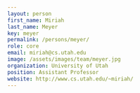 ```yaml
---
layout: person
first_name: Miriah
last_name: Meyer
key: meyer
permalink: /persons/meyer/
role: core
email: miriah@cs.utah.edu
image: /assets/images/team/meyer.jpg
organization: University of Utah
position: Assistant Professor
website: http://www.cs.utah.edu/~miriah/
---
```

